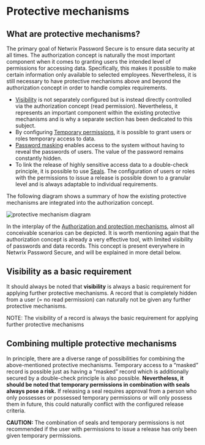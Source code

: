 # Protective mechanisms

## What are protective mechanisms?

The primary goal of Netwrix Password Secure is to ensure data security at all times. The
authorization concept is naturally the most important component when it comes to granting users the
intended level of permissions for accessing data. Specifically, this makes it possible to make
certain information only available to selected employees. Nevertheless, it is still necessary to
have protective mechanisms above and beyond the authorization concept in order to handle complex
requirements.

- [Visibility](/docs/passwordsecure/9.2/passwordsecure/configuration/advanced_view/permissionconcept/predefining_rights/protective_mechanisms/visibility/visibility.md) is not separately configured but is instead directly
  controlled via the authorization concept (read permission). Nevertheless, it represents an
  important component within the existing protective mechanisms and is why a separate section has
  been dedicated to this subject.
- By configuring [Temporary permissions](/docs/passwordsecure/9.2/passwordsecure/configuration/advanced_view/permissionconcept/predefining_rights/protective_mechanisms/temporary_permissions/temporary_permissions.md), it is
  possible to grant users or roles temporary access to data.
- [Password masking](/docs/passwordsecure/9.2/passwordsecure/configuration/advanced_view/permissionconcept/predefining_rights/protective_mechanisms/password_masking/password_masking.md) enables access to the system without
  having to reveal the passwords of users. The value of the password remains constantly hidden.
- To link the release of highly sensitive access data to a double-check principle, it is possible to
  use [Seals](/docs/passwordsecure/9.2/passwordsecure/configuration/advanced_view/permissionconcept/predefining_rights/protective_mechanisms/seals/seals.md). The configuration of users or roles with the permissions to issue a
  release is possible down to a granular level and is always adaptable to individual requirements.

The following diagram shows a summary of how the existing protective mechanisms are integrated into
the authorization concept.

![protective mechanism diagram](/img/product_docs/passwordsecure/passwordsecure/configuration/advanced_view/permissionconcept/predefining_rights/protective_mechanisms/protective_mechanisms-en.webp)

In the interplay of the
[Authorization and protection mechanisms](/docs/passwordsecure/9.2/passwordsecure/configuration/web_applicaiton/authorization_and_protection/authorization_and_protection_mechanisms.md),
almost all conceivable scenarios can be depicted. It is worth mentioning again that the
authorization concept is already a very effective tool, with limited visibility of passwords and
data records. This concept is present everywhere in Netwrix Password Secure, and will be explained
in more detail below.

## Visibility as a basic requirement

It should always be noted that **visibility** is always a basic requirement for applying further
protective mechanisms. A record that is completely hidden from a user (= no read permission) can
naturally not be given any further protective mechanisms.

NOTE: The visibility of a record is always the basic requirement for applying further protective
mechanisms

## Combining multiple protective mechanisms

In principle, there are a diverse range of possibilities for combining the above-mentioned
protective mechanisms. Temporary access to a “masked” record is possible just as having a “masked”
record which is additionally secured by a double-check principle is also possible. **Nevertheless,
it should be noted that temporary permissions in combination with seals always pose a risk.** If
releasing a seal requires approval from a person who only possesses or possessed temporary
permissions or will only possess them in future, this could naturally conflict with the configured
release criteria.

**CAUTION:** The combination of seals and temporary permissions is not recommended if the user with
permissions to issue a release has only been given temporary permissions.
